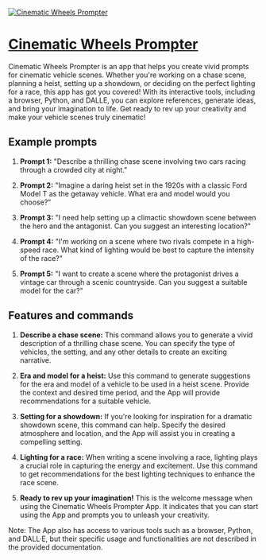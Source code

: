 [![Cinematic Wheels Prompter](https://files.oaiusercontent.com/file-k5T2PQWgngU8MsFK8SEveAPa?se=2123-10-17T07%3A10%3A04Z&sp=r&sv=2021-08-06&sr=b&rscc=max-age%3D31536000%2C%20immutable&rscd=attachment%3B%20filename%3Db296a10d-fb2f-4c93-8489-a7d168e2cbc4.png&sig=P%2B0XopEYJy62fuF714pcRx1Xbr8jcE%2BgE8cBvUrLfeQ%3D)](https://chat.openai.com/g/g-OPkSfFhkq-cinematic-wheels-prompter)

# [Cinematic Wheels Prompter](https://chat.openai.com/g/g-OPkSfFhkq-cinematic-wheels-prompter)

Cinematic Wheels Prompter is an app that helps you create vivid prompts for cinematic vehicle scenes. Whether you're working on a chase scene, planning a heist, setting up a showdown, or deciding on the perfect lighting for a race, this app has got you covered! With its interactive tools, including a browser, Python, and DALLE, you can explore references, generate ideas, and bring your imagination to life. Get ready to rev up your creativity and make your vehicle scenes truly cinematic!

## Example prompts

1. **Prompt 1:** "Describe a thrilling chase scene involving two cars racing through a crowded city at night."

2. **Prompt 2:** "Imagine a daring heist set in the 1920s with a classic Ford Model T as the getaway vehicle. What era and model would you choose?"

3. **Prompt 3:** "I need help setting up a climactic showdown scene between the hero and the antagonist. Can you suggest an interesting location?"

4. **Prompt 4:** "I'm working on a scene where two rivals compete in a high-speed race. What kind of lighting would be best to capture the intensity of the race?"

5. **Prompt 5:** "I want to create a scene where the protagonist drives a vintage car through a scenic countryside. Can you suggest a suitable model for the car?"


## Features and commands

1. **Describe a chase scene:** This command allows you to generate a vivid description of a thrilling chase scene. You can specify the type of vehicles, the setting, and any other details to create an exciting narrative.

2. **Era and model for a heist:** Use this command to generate suggestions for the era and model of a vehicle to be used in a heist scene. Provide the context and desired time period, and the App will provide recommendations for a suitable vehicle.

3. **Setting for a showdown:** If you're looking for inspiration for a dramatic showdown scene, this command can help. Specify the desired atmosphere and location, and the App will assist you in creating a compelling setting.

4. **Lighting for a race:** When writing a scene involving a race, lighting plays a crucial role in capturing the energy and excitement. Use this command to get recommendations for the best lighting techniques to enhance the race scene.

5. **Ready to rev up your imagination!** This is the welcome message when using the Cinematic Wheels Prompter App. It indicates that you can start using the App and prompts you to unleash your creativity.

Note: The App also has access to various tools such as a browser, Python, and DALL·E, but their specific usage and functionalities are not described in the provided documentation.